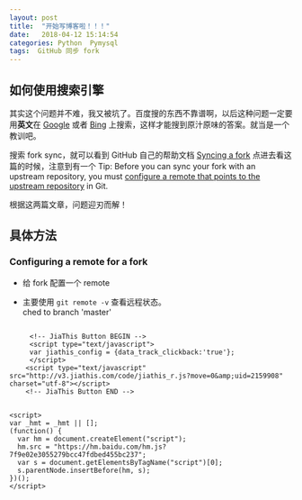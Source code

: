 ```yaml
---
layout: post
title:  "开始写博客啦！！！"
date:   2018-04-12 15:14:54
categories: Python  Pymysql
tags:  GitHub 同步 fork
---
```

<!-- UY BEGIN -->
<div id="uyan_frame"></div>
<script type="text/javascript" src="http://v2.uyan.cc/code/uyan.js"></script>
<!-- UY END -->

## 如何使用搜索引擎

其实这个问题并不难，我又被坑了。百度搜的东西不靠谱啊，以后这种问题一定要用**英文**在 [Google](http://www.google.com) 或者 [Bing](http://cn.bing.com/) 上搜索，这样才能搜到原汁原味的答案。就当是一个教训吧。   

搜索 fork sync，就可以看到 GitHub 自己的帮助文档 [Syncing a fork](https://help.github.com/articles/syncing-a-fork/) 点进去看这篇的时候，注意到有一个 Tip: Before you can sync your fork with an upstream repository, you must [configure a remote that points to the upstream repository](https://help.github.com/articles/configuring-a-remote-for-a-fork/) in Git.   

根据这两篇文章，问题迎刃而解！   

## 具体方法

### Configuring a remote for a fork

* 给 fork 配置一个 remote   

* 主要使用 `git remote -v` 查看远程状态。   
ched to branch 'master'
```

     <!-- JiaThis Button BEGIN -->
     <script type="text/javascript">
     var jiathis_config = {data_track_clickback:'true'};
     </script>
    <script type="text/javascript" src="http://v3.jiathis.com/code/jiathis_r.js?move=0&amp;uid=2159908" charset="utf-8"></script>
    <!-- JiaThis Button END -->


<script>
var _hmt = _hmt || [];
(function() {
  var hm = document.createElement("script");
  hm.src = "https://hm.baidu.com/hm.js?7f9e02e3055279bcc47fdbed455bc237";
  var s = document.getElementsByTagName("script")[0]; 
  s.parentNode.insertBefore(hm, s);
})();
</script>

